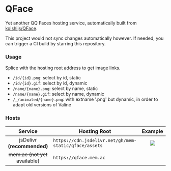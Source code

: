 # QFace

Yet another QQ Faces hosting service, automatically built from [koishijs/QFace](https://github.com/koishijs/QFace).

This project would not sync changes automatically however. If needed, you can trigger a CI build by starring this repository.

### Usage

Splice with the hosting root address to get image links.

* `/id/{id}.png`: select by id, static
* `/id/{id}.gif`: select by id, dynamic
* `/name/{name}.png`: select by name, static
* `/name/{name}.gif`: select by name, dynamic
* `/_/animated/{name}.png`: with extname '.png' but dynamic, in order to adapt old versions of Valine

### Hosts

|Service|Hosting Root|Example|
|:-:|---|:-:|
|jsDelivr **(recommended)**|`https://cdn.jsdelivr.net/gh/mem-static/qface/assets`|![](https://cdn.jsdelivr.net/gh/mem-static/qface/assets/id/0.gif)|
|~~mem.ac (not yet available)~~|`https://qface.mem.ac`||

